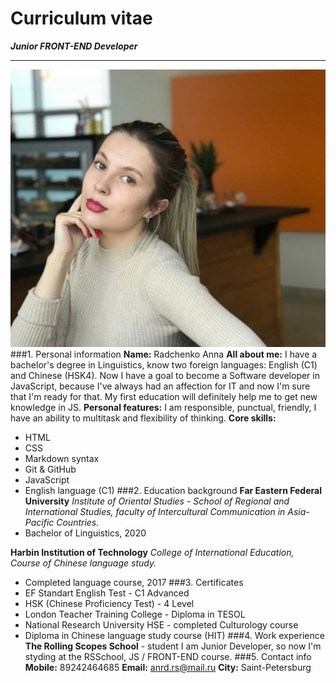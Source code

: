 # Curriculum vitae
***Junior FRONT-END Developer***
___
![my photo](cvphoto.jpg)
###1. Personal information
**Name:** Radchenko Anna
**All about me:** 
I have a bachelor's degree in Linguistics, know two foreign languages: English (C1) and Chinese (HSK4). Now I have a goal to become a Software developer in JavaScript, because I've always had an affection for IT and now I'm sure that I'm ready for that. My first education will definitely help me to get new knowledge in JS.
**Personal features:** 
I am responsible, punctual, friendly, I have an ability to multitask and flexibility of thinking.
**Core skills:**
* HTML 
* CSS
* Markdown syntax
* Git & GitHub
* JavaScript
* English language (C1)
###2. Education background
**Far Eastern Federal University**
  *Institute of Oriental Studies - School of Regional and International Studies, faculty of Intercultural Communication in Asia-Pacific Countries.*
* Bachelor of Linguistics, 2020

**Harbin Institution of Technology**
 *College of International Education, Course of Chinese language study.*
* Completed language course, 2017
###3. Certificates
* EF Standart English Test - C1 Advanced
* HSK (Chinese Proficiency Test) - 4 Level
* London Teacher Training College - Diploma in TESOL
* National Research University HSE - completed Culturology course
* Diploma in Chinese language study course (HIT)
###4. Work experience
**The Rolling Scopes School** - student
I am Junior Developer, so now I'm styding at the RSSchool, JS / FRONT-END course.
###5. Contact info
**Mobile:** 89242464685
**Email:** anrd.rs@mail.ru
**City:** Saint-Petersburg


